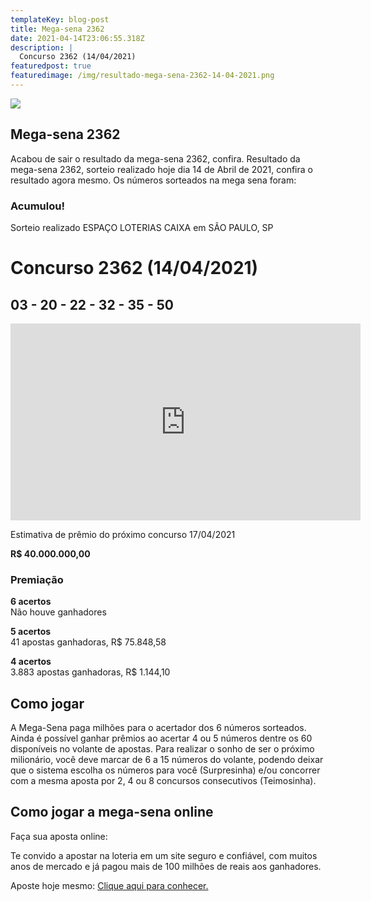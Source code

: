 ```yaml
---
templateKey: blog-post
title: Mega-sena 2362
date: 2021-04-14T23:06:55.318Z
description: |
  Concurso 2362 (14/04/2021)
featuredpost: true
featuredimage: /img/resultado-mega-sena-2362-14-04-2021.png
---
```

![](/img/resultado-mega-sena-2362.svg)

## Mega-sena 2362

Acabou de sair o resultado da mega-sena 2362, confira. Resultado da mega-sena 2362, sorteio realizado hoje dia 14 de Abril de 2021, confira o resultado agora mesmo. Os números sorteados na mega sena foram:

### Acumulou!

Sorteio realizado ESPAÇO LOTERIAS CAIXA em SÃO PAULO, SP

# Concurso 2362 (14/04/2021)

## **03 - 20 - 22 - 32 - 35 - 50**

<iframe width="560" height="315" src="https://www.youtube.com/embed/GLXulfPyeEQ" title="YouTube video player" frameborder="0" allow="accelerometer; autoplay; clipboard-write; encrypted-media; gyroscope; picture-in-picture" allowfullscreen></iframe>

Estimativa de prêmio do próximo concurso 17/04/2021

**R$ 40.000.000,00**

### Premiação

**6 acertos**\
Não houve ganhadores

**5 acertos**\
41 apostas ganhadoras, R$ 75.848,58

**4 acertos**\
3.883 apostas ganhadoras, R$ 1.144,10 

## **Como jogar**

A Mega-Sena paga milhões para o acertador dos 6 números sorteados. Ainda é possível ganhar prêmios ao acertar 4 ou 5 números dentre os 60 disponíveis no volante de apostas. Para realizar o sonho de ser o próximo milionário, você deve marcar de 6 a 15 números do volante, podendo deixar que o sistema escolha os números para você (Surpresinha) e/ou concorrer com a mesma aposta por 2, 4 ou 8 concursos consecutivos (Teimosinha).

## **Como jogar a mega-sena online**

Faça sua aposta online:

Te convido a apostar na loteria em um site seguro e confiável, com muitos anos de mercado e já pagou mais de 100 milhões de reais aos ganhadores.

Aposte hoje mesmo: [Clique aqui para conhecer.](http://bit.ly/aposte-online)